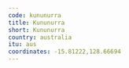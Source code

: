 ```yaml
---
code: kununurra
title: Kununurra
short: Kununurra
country: australia
itu: aus
coordinates: -15.81222,128.66694
---
```

